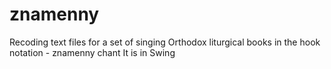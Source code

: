 # znamenny
Recoding text files for a set of singing Orthodox liturgical books in the hook notation - znamenny chant
It is in Swing
